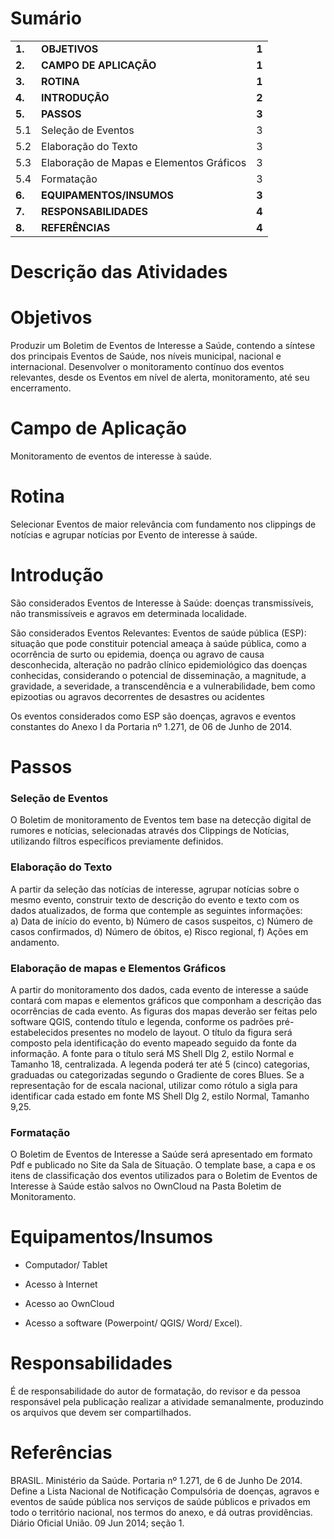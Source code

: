 
# Sumário

  
|  |  |  |
|--|--|--|
|**1.**|**OBJETIVOS**|**1**|
|**2.**|**CAMPO DE APLICAÇÃO**|**1**|
|**3.**|**ROTINA**|**1**|
|**4.**|**INTRODUÇÃO**|**2**|
|**5.**|**PASSOS**|**3**|
|5.1|Seleção de Eventos|3|
|5.2|Elaboração do Texto|3|
|5.3|Elaboração de Mapas e Elementos Gráficos|3|
|5.4|Formatação|3|
|**6.**|**EQUIPAMENTOS/INSUMOS**|**3**|
|**7.**|**RESPONSABILIDADES**|**4**|
|**8.**|**REFERÊNCIAS**|**4**|

# Descrição das Atividades

# Objetivos
    

  

Produzir um Boletim de Eventos de Interesse a Saúde, contendo a síntese dos principais Eventos de Saúde, nos níveis municipal, nacional e internacional. Desenvolver o monitoramento contínuo dos eventos relevantes, desde os Eventos em nível de alerta, monitoramento, até seu encerramento.

  

# Campo de Aplicação
    

  

Monitoramento de eventos de interesse à saúde.

  

# Rotina
    

  

Selecionar Eventos de maior relevância com fundamento nos clippings de notícias e agrupar notícias por Evento de interesse à saúde.

  

# Introdução
    

  

São considerados Eventos de Interesse à Saúde: doenças transmissíveis, não transmissíveis e agravos em determinada localidade.

São considerados Eventos Relevantes: Eventos de saúde pública (ESP): situação que pode constituir potencial ameaça à saúde pública, como a ocorrência de surto ou epidemia, doença ou agravo de causa desconhecida, alteração no padrão clínico epidemiológico das doenças conhecidas, considerando o potencial de disseminação, a magnitude, a gravidade, a severidade, a transcendência e a vulnerabilidade, bem como epizootias ou agravos decorrentes de desastres ou acidentes

Os eventos considerados como ESP são doenças, agravos e eventos constantes do Anexo I da Portaria nº 1.271, de 06 de Junho de 2014.

  

# Passos
    

  

### Seleção de Eventos
    

O Boletim de monitoramento de Eventos tem base na detecção digital de rumores e notícias, selecionadas através dos Clippings de Notícias, utilizando filtros específicos previamente definidos.

  

### Elaboração do Texto
    

A partir da seleção das notícias de interesse, agrupar notícias sobre o mesmo evento, construir texto de descrição do evento e texto com os dados atualizados, de forma que contemple as seguintes informações:  
a) Data de início do evento, b) Número de casos suspeitos, c) Número de casos confirmados, d) Número de óbitos, e) Risco regional, f) Ações em andamento.

  

### Elaboração de mapas e Elementos Gráficos
    

A partir do monitoramento dos dados, cada evento de interesse a saúde contará com mapas e elementos gráficos que componham a descrição das ocorrências de cada evento. As figuras dos mapas deverão ser feitas pelo software QGIS, contendo título e legenda, conforme os padrões pré-estabelecidos presentes no modelo de layout.
O título da figura será composto pela identificação do evento mapeado seguido da fonte da informação. A fonte para o título será MS Shell Dlg 2, estilo Normal e Tamanho 18, centralizada.
A legenda poderá ter até 5 (cinco) categorias, graduadas ou categorizadas segundo o Gradiente de cores Blues.
Se a representação for de escala nacional, utilizar como rótulo a sigla para identificar cada estado em fonte MS Shell Dlg 2, estilo Normal, Tamanho 9,25.

  

  

### Formatação
    

O Boletim de Eventos de Interesse a Saúde será apresentado em formato Pdf e publicado no Site da Sala de Situação. O template base, a capa e os itens de classificação dos eventos utilizados para o Boletim de Eventos de Interesse à Saúde estão salvos no OwnCloud na Pasta Boletim de Monitoramento.

  

# Equipamentos/Insumos
    

  

- Computador/ Tablet

-  Acesso à Internet

-  Acesso ao OwnCloud

-  Acesso a software (Powerpoint/ QGIS/ Word/ Excel).

  

# Responsabilidades
    

É de responsabilidade do autor de formatação, do revisor e da pessoa responsável pela publicação realizar a atividade semanalmente, produzindo os arquivos que devem ser compartilhados.

# Referências
    

  

BRASIL. Ministério da Saúde. Portaria nº 1.271, de 6 de Junho De 2014. Define a Lista Nacional de Notificação Compulsória de doenças, agravos e eventos de saúde pública nos serviços de saúde públicos e privados em todo o território nacional, nos termos do anexo, e dá outras providências. Diário Oficial União. 09 Jun 2014; seção 1.